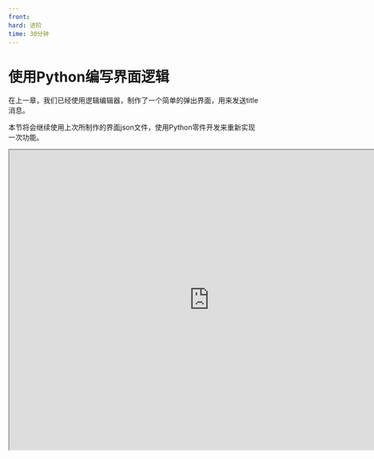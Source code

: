 ```yaml
---
front: 
hard: 进阶
time: 30分钟
---
```

# 使用Python编写界面逻辑

在上一章，我们已经使用逻辑编辑器，制作了一个简单的弹出界面，用来发送title消息。

本节将会继续使用上次所制作的界面json文件，使用Python零件开发来重新实现一次功能。

<iframe src="https://cc.163.com/act/m/daily/iframeplayer/?id=6328682ee6c041f2578ca826" width="800" height="600" allow="fullscreen"/>

在开始编写之前，我们需要找到上一章使用逻辑编辑器制作界面逻辑的时候，所编辑的项目，然后选择导出资源，找到资源包，ui文件夹中，当时所编辑的文件。

![](./images/23.png)

导出并保存到一个能找得到的位置，再新建一个空白附加包，将刚刚导入的界面文件导入。

导入完成之后，可以自行修改命名空间。继续新建一个界面预设，给它命名为`TitleScreen`。创建完成后，勾选预加载，切换到PushScreen方式打开界面。

![](./images/24.png)

到这里的操作和之前使用逻辑编辑器是完全一致的。

接下来我们就可以打开PyCharm，打开这个项目的文件夹，进行代码编辑，第一次打开需要设置`Sources Root`，这里不再截图展示。

![](./images/25.png)

找到`脚本文件夹/uiScript/TitleScreen.py`，就是我们的ui逻辑文件。

默认第二行的代码是

```python
import client.extraClientApi as clientApi
```

我们这里可以将其修改为

```python
import mod.client.extraClientApi as clientApi
```

这样就可以正常的使用补全功能，解决自动提示的报错。

观察这个类，我们可以看到其实和逻辑编辑器中的蓝图零件，可以重写的函数基本一致，同样拥有4个函数。其中`OnActivate`和`OnDeactive`是只有PushScreen方式创建的界面才会被调用的函数。

使用Python代码创建的UI，有两种逻辑编写的方式。一种是像逻辑编辑器一样，在初始化时为按钮添加回调函数的绑定。还有一种是，使用数据绑定，在Json文件中提前定义好需要调用的Python文件，和代码中的函数和变量进行绑定。

## 方法一

我们首先先介绍第一种方法

那么现在我们就可以在`__init__`函数中，在初始化时将一些常量定义好。比如我们需要使用到的ui控件的路径。

```python
    def __init__(self, namespace, name, param):
        ScreenNode.__init__(self, namespace, name, param)
        self.mMainPanel = "/main_panel"
        self.mTitleText = self.mMainPanel + "/title_text"
        self.mConfirmButton = self.mMainPanel + "/confirm_button"
```

这样就定义好了所有我们可能要用到的控件的路径，方便后面的调用。

接下来重写`Create`函数，为按钮添加回调函数。

```python
    def Create(self):
        """
        @description UI创建成功时调用
        """
        buttonControl = self.GetBaseUIControl(self.mConfirmButton).asButton()
        buttonControl.AddTouchEventParams({"isSwallow": True})
        buttonControl.SetButtonTouchUpCallback(self.OnConfirmButtonClick)

    def OnConfirmButtonClick(self, args):
        pass
```

这样我们的在按钮点击后，就会触发`OnConfirmButtonClick`函数

接下来我们回到预设编辑器，新建一个空零件，命名为`UILogic`，并将其挂接到`TitleScreen`这个界面预设下。

我们在这个零件中，监听客户端发送过来的发送Title事件。首先需要给我们的这个零件改个好记的名字，这里叫做`界面服务端监听`，因为我们等会儿还需要在界面逻辑文件中，通过名字获取这个零件的示例，来给自己的服务端发送通知消息。同时在初始化服务器的时候，监听`TitleEvent`事件，并发送Title指令。

代码参考如下：

```python
@registerGenericClass("UILogicPart")
class UILogicPart(PartBase):
    def __init__(self):
        PartBase.__init__(self)
        self.name = "界面服务端监听"

    def OnRecvTitle(self, args):
        self.SetCommand("/title @a title {}".format(args["text"]))

    def InitServer(self):
        """
        @description 服务端的零件对象初始化入口
        """
        self.ListenSelfEvent("TitleEvent", self, self.OnRecvTitle)
```

编写完`界面服务端监听`这个零件后，我们就可以回到界面逻辑的代码文件中，修改按钮回调函数。

在py文件开头处，先引入预设API

```python
import Preset.Controller.PresetApi as presetApi
```

然后修改按钮回调函数，先获取`TitleScreen`这个预设，再获取它的零件`界面服务端监听`，随后调用`NotifyToServer`函数，发送我们的事件。

发送完成后关闭这个界面。

```python
    def OnConfirmButtonClick(self, args):
        text = self.GetBaseUIControl(self.mTitleText).asTextEditBox().GetEditText()
        presetApi.GetPresetByName("TitleScreen").GetPartByName("界面服务端监听").NotifyToServer("TitleEvent", {"text": text})
        clientApi.PopScreen()
```

完整代码如下：

```python
# -*- coding: utf-8 -*-
import Preset.Controller.PresetApi as presetApi
import mod.client.extraClientApi as clientApi

ViewBinder = clientApi.GetViewBinderCls()
ViewRequest = clientApi.GetViewViewRequestCls()
ScreenNode = clientApi.GetScreenNodeCls()


class TitleScreen(ScreenNode):
    def __init__(self, namespace, name, param):
        ScreenNode.__init__(self, namespace, name, param)
        self.mMainPanel = "/main_panel"
        self.mTitleText = self.mMainPanel + "/title_text"
        self.mConfirmButton = self.mMainPanel + "/confirm_button"

    def Create(self):
        """
        @description UI创建成功时调用
        """
        buttonControl = self.GetBaseUIControl(self.mConfirmButton).asButton()
        buttonControl.AddTouchEventParams({"isSwallow": True})
        buttonControl.SetButtonTouchUpCallback(self.OnConfirmButtonClick)

    def OnConfirmButtonClick(self, args):
        text = self.GetBaseUIControl(self.mTitleText).asTextEditBox().GetEditText()
        presetApi.GetPresetByName("TitleScreen").GetPartByName("界面服务端监听").NotifyToServer("TitleEvent", {"text": text})
        clientApi.PopScreen()
```

## 方法二

接下来介绍如何通过数据绑定的方式来获取文本框的数据，绑定按钮的回调函数。

在跟着方法一的步骤操作之后，方法二的区别就主要在`uiScript/TitleScreen.py`这个界面逻辑文件上。

数据绑定的官方说明文档 <a href="../../../../../mcguide/18-界面与交互/70-UI数据绑定.html">点我</a>，可以配合本教程食用。

我们查阅UI说明文档，找到我们所使用的界面控件，查看他的详细Json参数。

例如我们这里使用了<a href="../../../../../mcguide/18-界面与交互/30-UI说明文档.html#image-button">按钮</a>和<a href="../../../../../mcguide/18-界面与交互/30-UI说明文档.html#texteditbox">文本编辑框</a>。

### 按钮

我们主要看文档中的参数解释的最后几个。

可以看到`$pressed_button_name`这个参数，对应了python的类名和对应的函数。`button_mappings`代表了具体映射。

| $pressed_button_name        | fpsBattle代表编写UI逻辑的python类名，click代表按钮按下时会执行该python类的click函数。也可以使用API AddTouchEventHandler 动态注册按钮回调 |
| --------------------------- | ------------------------------------------------------------ |
| is_handle_button_move_event | 表示按钮是否可以响应按钮移动事件，需置true配合API AddTouchEventHandler使用 |
| button_mappings             | 表示按钮事件响应映射网，需置[]配合API AddTouchEventHandler使用 |

我们再打开`资源包/ui/soldier_title_screen.json`这个文件，搜索`common.button`，找到我们的按钮控件。

![](./images/26.png)

可以看到，按钮的json配置中已经存在这两个值，接下来我们按照要求修改，删除`button_mappings`这个项，并修改`$pressed_button_name`为`%文件名.函数名`。具体的来说，就是修改为

````json
"$pressed_button_name" : "%TitleScreen.OnConfirmButtonClick",
````

**编辑完这个文件之后，建议不要再次用界面编辑器打开这个界面。否则有可能会被自动覆盖，覆盖后需要再次将`button_mappings`删除**

接下来回到`TitleScreen.py`，为`OnConfirmButtonClick`添加绑定，在函数的上一行，添加`@ViewBinder.binding(ViewBinder.BF_ButtonClickUp)`。

同时删除按钮监听的相关函数。

```python
    def Create(self):
        """
        @description UI创建成功时调用
        """
        pass

    @ViewBinder.binding(ViewBinder.BF_ButtonClickUp)
    def OnConfirmButtonClick(self, args):
        text = self.GetBaseUIControl(self.mTitleText).asTextEditBox().GetEditText()
        presetApi.GetPresetByName("TitleScreen").GetPartByName("界面服务端监听").NotifyToServer("TitleEvent", {"text": text})
        clientApi.PopScreen()
```

### 文本编辑框

接下来继续看文本编辑框的绑定。

绑定的参数主要是`$text_edit_box_content_binding_name`和`$text_box_name`，

我们参考文档中的注1，定义一个变量，存储文本框中的实时内容。

然后定义2个函数，一个赋值，一个返回值，并且修改按钮的回调函数，让按钮从我们定义的这个变量获取文本内容。

```python
class TitleScreen(ScreenNode):
    def __init__(self, namespace, name, param):
        ScreenNode.__init__(self, namespace, name, param)
        self.mText = ""

    @ViewBinder.binding(ViewBinder.BF_EditChanged | ViewBinder.BF_EditFinished)
    def TextBox(self, args):
        self.mText = args["Text"]
        return ViewRequest.Refresh

    @ViewBinder.binding(ViewBinder.BF_BindString)
    def ReturnTextString(self):
        return self.mText

    @ViewBinder.binding(ViewBinder.BF_ButtonClickUp)
    def OnConfirmButtonClick(self, args):
        presetApi.GetPresetByName("TitleScreen").GetPartByName("界面服务端监听").NotifyToServer("TitleEvent", {"text": self.mText})
        clientApi.PopScreen()
```

那么不难发现，其实数据绑定，只是将一个函数，绑定一个对应的类型，并将其体现到json中。

例如`ReturnTextString`就返回了一个str类型的变量，并且binding中的类型也是`BF_BindString`，一个文本变量。

同样的，如果json中需要填写的是int类型的变量，我们也可以定义一个int变量，然后使用binding，绑定`BF_BindInt`，然后返回这个值，并在json文件中修改对应的函数。

接下来我们再修改Json，将对应的配置和我们的类与函数匹配。

```json
						"$text_box_name" : "%TitleScreen.TextBox",
                        "$text_edit_box_content_binding_name" : "#TitleScreen.ReturnTextString",
```

上方截取了部分重要的json配置，修改完成后就应该是这样的。

截至目前就修改完成。

界面的完整代码可以在这里[下载](https://g79.gdl.netease.com/Cpp_AddOn_PartUI.zip)，其中`行为包/uiScript/TitleScreen_V1.py`为方法一的代码，供大家参考。